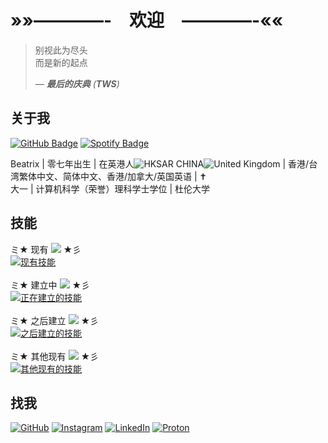 # »»————-　欢迎　————-««

> 别视此为尽头<br />
> 而是新的起点<br />
> 
> *— **最后的庆典** (**TWS**)*

## 关于我
[![GitHub Badge](https://img.shields.io/badge/GitHub-@beatrix--chan-181717?logo=github)](https://github.com/beatrix-chan) [![Spotify Badge](https://img.shields.io/badge/正在播放-青春赞歌-1ed760?logo=spotify)](https://open.spotify.com/track/1XvOEvWtfa879Wk1wKHZ1M?si=3bc695579e414c00) <br />

Beatrix | 零七年出生 | 在英港人![HKSAR CHINA](https://api.iconify.design/emojione-v1:flag-for-hong-kong-sar-china.svg)![United Kingdom](https://api.iconify.design/twemoji:flag-united-kingdom.svg) | 香港/台湾繁体中文、简体中文、香港/加拿大/英国英语 | ✝️ <br />
大一 | 计算机科学（荣誉）理科学士学位 | 杜伦大学<br />

## 技能

ミ★ 现有 [![](https://files.catbox.moe/pt4tlt.gif)](https://rentry.co/dazaisentranceexam) ★彡<br />
[![现有技能](https://skills.syvixor.com/api/icons?i=html,css,python,git)](https://builder.syvixor.com/)<br />
<br />
ミ★ 建立中 [![](https://files.catbox.moe/0m1pa5.gif)](https://rentry.co/dazaisentranceexam) ★彡<br />
[![正在建立的技能](https://skills.syvixor.com/api/icons?i=ruby,javascript,typescript,nodejs,reactjs,reactnative,docker)](https://builder.syvixor.com/)<br />
<br />
ミ★ 之后建立 [![](https://files.catbox.moe/3afmy8.gif)](https://rentry.co/dazaisentranceexam) ★彡<br />
[![之后建立的技能](https://skills.syvixor.com/api/icons?i=java,swift,amazonwebservices,c,cpp,csharp,r,golang)](https://builder.syvixor.com/)<br />
<br />
ミ★ 其他现有 [![](https://files.catbox.moe/rzksqu.gif)](https://rentry.co/dazaisentranceexam) ★彡<br />
[![其他现有的技能](https://skills.syvixor.com/api/icons?i=markdown,adobephotoshop,adobeillustrator,adobeindesign,figma,latex,anaconda,netlify)](https://builder.syvixor.com/)<br />

## 找我

[![GitHub](https://skills.syvixor.com/api/icons?i=github)](https://github.com/beatrix-chan) [![Instagram](https://skills.syvixor.com/api/icons?i=instagram)](https://instagram.com/beatrix._.chan) [![LinkedIn](https://skills.syvixor.com/api/icons?i=linkedin)](https://uk.linkedin.com/in/beatrix-chan-52466b31b) [![Proton](https://skills.syvixor.com/api/icons?i=protonmail)](mailto:beatrix.chan.dev@proton.me)
